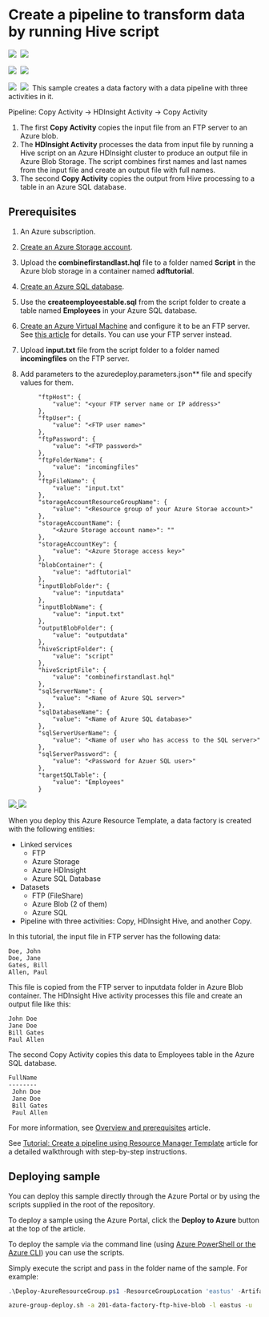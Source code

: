 # Create a pipeline to transform data by running Hive script 

<IMG SRC="https://azbotstorage.blob.core.windows.net/badges/201-data-factory-ftp-hive-blob/PublicLastTestDate.svg" />&nbsp;
<IMG SRC="https://azbotstorage.blob.core.windows.net/badges/201-data-factory-ftp-hive-blob/PublicDeployment.svg" />&nbsp;

<IMG SRC="https://azbotstorage.blob.core.windows.net/badges/201-data-factory-ftp-hive-blob/FairfaxLastTestDate.svg" />&nbsp;
<IMG SRC="https://azbotstorage.blob.core.windows.net/badges/201-data-factory-ftp-hive-blob/FairfaxDeployment.svg" />&nbsp;

<IMG SRC="https://azbotstorage.blob.core.windows.net/badges/201-data-factory-ftp-hive-blob/BestPracticeResult.svg" />&nbsp;
<IMG SRC="https://azbotstorage.blob.core.windows.net/badges/201-data-factory-ftp-hive-blob/CredScanResult.svg" />&nbsp;
This sample creates a data factory with a data pipeline with three activities in it. 

Pipeline: Copy Activity -> HDInsight Activity -> Copy Activity 

1. The first **Copy Activity** copies the input file from an FTP server to an Azure blob. 
2. The **HDInsight Activity** processes the data from input file by running a Hive script on an Azure HDInsight cluster to produce an output file in Azure Blob Storage. The script combines first names and last names from the input file and create an output file with full names.
3. The second **Copy Activity** copies the output from Hive processing to a table in an Azure SQL database.   

## Prerequisites
1. An Azure subscription. 
2. [Create an Azure Storage account](https://docs.microsoft.com/azure/storage/storage-create-storage-account#create-a-storage-account). 
3. Upload the **combinefirstandlast.hql** file to a folder named **Script** in the Azure blob storage in a container named **adftutorial**. 
2. [Create an Azure SQL database](https://docs.microsoft.com/azure/sql-database/sql-database-get-started).
3. Use the **createemployeestable.sql** from the script folder to create a table named **Employees** in your Azure SQL database. 
3. [Create an Azure Virtual Machine](https://docs.microsoft.com/azure/virtual-machines/virtual-machines-windows-hero-tutorial) and configure it to be an FTP server. See [this article](http://itq.nl/walkthrough-hosting-ftp-on-iis-7-5-a-windows-azure-vm-2/) for details. You can use your FTP server instead.
4. Upload **input.txt** file from the script folder to a folder named **incomingfiles** on the FTP server.    
2. Add parameters to the azuredeploy.parameters.json** file and specify values for them.  
      	
			"ftpHost": {
	      		"value": "<your FTP server name or IP address>"
    		},
	    	"ftpUser": {
	      		"value": "<FTP user name>"
    		},
	    	"ftpPassword": {
	      		"value": "<FTP password>"
	    	},
	    	"ftpFolderName": {
	      		"value": "incomingfiles"
	    	},
	    	"ftpFileName": {
	      		"value": "input.txt"
    		},    
	    	"storageAccountResourceGroupName": {
	      		"value": "<Resource group of your Azure Storae account>"
	    	},
	    	"storageAccountName": {
	      		"<Azure Storage account name>": ""
	    	},
	    	"storageAccountKey": {
	      		"value": "<Azure Storage access key>"
	    	},
	    	"blobContainer": {
	      		"value": "adftutorial"
	    	},
	    	"inputBlobFolder": {
	      		"value": "inputdata"
	    	},
	    	"inputBlobName": {
	    	  	"value": "input.txt"
		    },
	    	"outputBlobFolder": {
	      		"value": "outputdata"
	    	},
	    	"hiveScriptFolder": {
	      		"value": "script"
	    	},
	    	"hiveScriptFile": {
	      		"value": "combinefirstandlast.hql"
	    	},
    		"sqlServerName": {
	      		"value": "<Name of Azure SQL server>"
	    	},
	    	"sqlDatabaseName": {
	      		"value": "<Name of Azure SQL database>"
	    	},
	    	"sqlServerUserName": {
	      		"value": "<Name of user who has access to the SQL server>"
	    	},
	    	"sqlServerPassword": {
	      		"value": "<Password for Azuer SQL user>"
	    	},
	    	"targetSQLTable": {
	      		"value": "Employees"
	    	}
	  

<a href="https://portal.azure.com/#create/Microsoft.Template/uri/https%3A%2F%2Fraw.githubusercontent.com%2FAzure%2Fazure-quickstart-templates%2Fmaster%2F201-data-factory-ftp-hive-blob%2Fazuredeploy.json" target="_blank">
    <img src="http://azuredeploy.net/deploybutton.png"/>
</a>
<a href="http://armviz.io/#/?load=https%3A%2F%2Fraw.githubusercontent.com%2FAzure%2Fazure-quickstart-templates%2Fmaster%2F201-data-factory-ftp-hive-blob%2Fazuredeploy.json" target="_blank">
    <img src="http://armviz.io/visualizebutton.png"/>
</a>

When you deploy this Azure Resource Template, a data factory is created with the following entities: 

- Linked services
	- FTP
	- Azure Storage
	- Azure HDInsight
	- Azure SQL Database
- Datasets
	- FTP (FileShare)
	- Azure Blob (2 of them)
	- Azure SQL 
- Pipeline with three activities: Copy, HDInsight Hive, and another Copy.  

In this tutorial, the input file in FTP server has the following data:  

	Doe, John
	Doe, Jane
	Gates, Bill
	Allen, Paul

This file is copied from the FTP server to inputdata folder in Azure Blob container. The HDInsight Hive activity processes this file and create an output file like this: 

	John Doe
	Jane Doe
	Bill Gates
	Paul Allen

The second Copy Activity copies this data to Employees table in the Azure SQL database. 

	FullName
	--------
	 John Doe
	 Jane Doe
	 Bill Gates
	 Paul Allen

For more information, see [Overview and prerequisites](https://azure.microsoft.com/documentation/articles/data-factory-build-your-first-pipeline/) article.

See [Tutorial: Create a pipeline using Resource Manager Template](https://azure.microsoft.com/en-us/documentation/articles/data-factory-build-your-first-pipeline-using-arm/) article for a detailed walkthrough with step-by-step instructions. 

## Deploying sample
You can deploy this sample directly through the Azure Portal or by using the scripts supplied in the root of the repository.

To deploy a sample using the Azure Portal, click the **Deploy to Azure** button at the top of the article. 

To deploy the sample via the command line (using [Azure PowerShell or the Azure CLI](https://azure.microsoft.com/en-us/downloads/)) you can use the scripts.

Simply execute the script and pass in the folder name of the sample.  For example:

```PowerShell
.\Deploy-AzureResourceGroup.ps1 -ResourceGroupLocation 'eastus' -ArtifactStagingDirectory 201-data-factory-ftp-hive-blob
```
```bash
azure-group-deploy.sh -a 201-data-factory-ftp-hive-blob -l eastus -u

